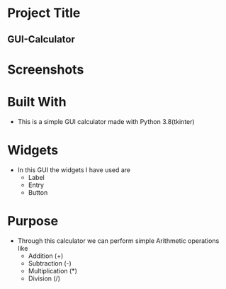 # Project Title
## GUI-Calculator
# Screenshots


# Built With
* This is a simple GUI calculator made with Python 3.8(tkinter)

# Widgets
* In this GUI the widgets I have used are
  * Label
  * Entry
  * Button

# Purpose
* Through this calculator we can perform simple Arithmetic operations like
  * Addition (+)
  * Subtraction (-)
  * Multiplication (*)
  * Division (/)
